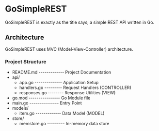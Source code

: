 # GoSimpleREST

GoSimpleREST is exactly as the title says; a simple REST API written in Go.

## Architecture

GoSimpleREST uses MVC (Model-View-Controller) architecture.

### Project Structure

- README.md ------------- Project Documentation
- api/
  - app.go -------------- Application Setup
  - handlers.go --------- Request Handlers (CONTROLLER)
  - responses.go -------- Response Utilities (VIEW)
- go.mod ---------------- Go Module file
- main.go --------------- Entry Point
- models/
  - item.go ------------- Data Model (MODEL)
- store/
  - memstore.go --------- In-memory data store

